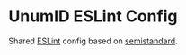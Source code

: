 # UnumID ESLint Config

Shared [ESLint](https://eslint.org/) config based on [semistandard](https://github.com/standard/semistandard).
